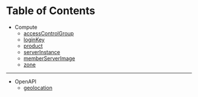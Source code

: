 # Table of Contents

* Compute
  * [accessControlGroup](./compute/accesscontrolgroup/accesscontrolgroup-01.md)
  * [loginKey](./compute/loginkey/loginkey-01.md)
  * [product](./compute/product/product-01.md)
  * [serverInstance](./compute/serverinstance/serverinstance-01.md)
  * [memberServerImage](./compute/memberserverimage/memberserverimage-01.md)
  * [zone](./compute/zone/zone-01.md)
---  
* OpenAPI
  * [geolocation](./openapi/geolocation/geo-1.md)